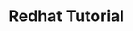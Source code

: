 # Redhat Tutorial

**[]()**  
**[]()**  
**[]()**  
**[]()**  
**[]()**  
**[]()**  
**[]()**  
**[]()**  
**[]()**  
**[]()**  
**[]()**  
**[]()**  
**[]()**  
**[]()**  
**[]()**  
**[]()**  
**[]()**  
**[]()**  
**[]()**  
**[]()**  
**[]()**  
**[]()**  
**[]()**  
**[]()**  
**[]()**  
**[]()**  
**[]()**  
**[]()**  
**[]()**  
**[]()**  
**[]()**  
**[]()**  
**[]()**  
**[]()**  
**[]()**  
**[]()**  
**[]()**  
**[]()**  
**[]()**  
**[]()**  
**[]()**  
**[]()**  
**[]()**  
**[]()**  
**[]()**  
**[]()**  
**[]()**  
**[]()**  
**[]()**  
**[]()**  
**[]()**  
**[]()**  
**[]()**  
**[]()**  
**[]()**  
**[]()**  
**[]()**  
**[]()**  
